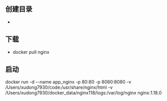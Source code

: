 ## 创建目录
* 

## 下载
* docker pull nginx

## 启动
docker run -d --name app_nginx -p 80:80 -p 8080:8080 -v /Users/xudong7930/code:/usr/share/nginx/html -v /Users/xudong7930/docker_data/nginx118/logs:/var/log/nginx nginx:1.18.0
